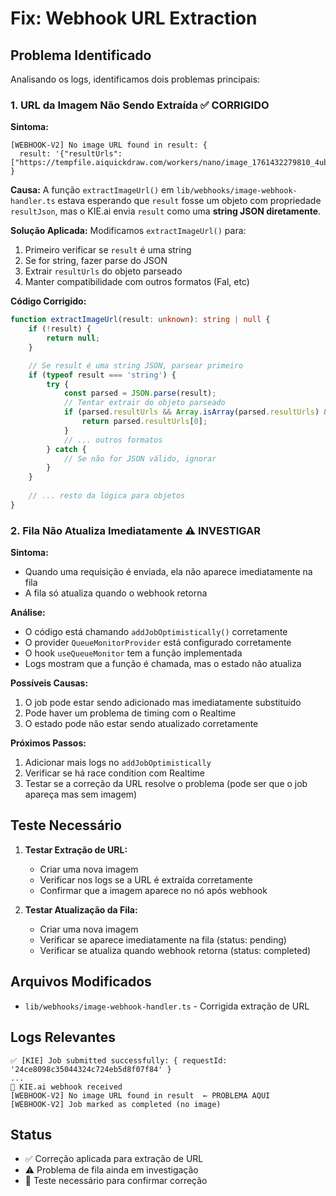 # Fix: Webhook URL Extraction

## Problema Identificado

Analisando os logs, identificamos dois problemas principais:

### 1. URL da Imagem Não Sendo Extraída ✅ CORRIGIDO

**Sintoma:**
```
[WEBHOOK-V2] No image URL found in result: {
  result: '{"resultUrls":["https://tempfile.aiquickdraw.com/workers/nano/image_1761432279810_4ubl3s_1x1_1024x1024.png"]}'
}
```

**Causa:**
A função `extractImageUrl()` em `lib/webhooks/image-webhook-handler.ts` estava esperando que `result` fosse um objeto com propriedade `resultJson`, mas o KIE.ai envia `result` como uma **string JSON diretamente**.

**Solução Aplicada:**
Modificamos `extractImageUrl()` para:
1. Primeiro verificar se `result` é uma string
2. Se for string, fazer parse do JSON
3. Extrair `resultUrls` do objeto parseado
4. Manter compatibilidade com outros formatos (Fal, etc)

**Código Corrigido:**
```typescript
function extractImageUrl(result: unknown): string | null {
    if (!result) {
        return null;
    }

    // Se result é uma string JSON, parsear primeiro
    if (typeof result === 'string') {
        try {
            const parsed = JSON.parse(result);
            // Tentar extrair do objeto parseado
            if (parsed.resultUrls && Array.isArray(parsed.resultUrls) && parsed.resultUrls.length > 0) {
                return parsed.resultUrls[0];
            }
            // ... outros formatos
        } catch {
            // Se não for JSON válido, ignorar
        }
    }
    
    // ... resto da lógica para objetos
}
```

### 2. Fila Não Atualiza Imediatamente ⚠️ INVESTIGAR

**Sintoma:**
- Quando uma requisição é enviada, ela não aparece imediatamente na fila
- A fila só atualiza quando o webhook retorna

**Análise:**
- O código está chamando `addJobOptimistically()` corretamente
- O provider `QueueMonitorProvider` está configurado corretamente
- O hook `useQueueMonitor` tem a função implementada
- Logs mostram que a função é chamada, mas o estado não atualiza

**Possíveis Causas:**
1. O job pode estar sendo adicionado mas imediatamente substituído
2. Pode haver um problema de timing com o Realtime
3. O estado pode não estar sendo atualizado corretamente

**Próximos Passos:**
1. Adicionar mais logs no `addJobOptimistically`
2. Verificar se há race condition com Realtime
3. Testar se a correção da URL resolve o problema (pode ser que o job apareça mas sem imagem)

## Teste Necessário

1. **Testar Extração de URL:**
   - Criar uma nova imagem
   - Verificar nos logs se a URL é extraída corretamente
   - Confirmar que a imagem aparece no nó após webhook

2. **Testar Atualização da Fila:**
   - Criar uma nova imagem
   - Verificar se aparece imediatamente na fila (status: pending)
   - Verificar se atualiza quando webhook retorna (status: completed)

## Arquivos Modificados

- `lib/webhooks/image-webhook-handler.ts` - Corrigida extração de URL

## Logs Relevantes

```
✅ [KIE] Job submitted successfully: { requestId: '24ce8098c35044324c724eb5d8f07f84' }
...
🔔 KIE.ai webhook received
[WEBHOOK-V2] No image URL found in result  ← PROBLEMA AQUI
[WEBHOOK-V2] Job marked as completed (no image)
```

## Status

- ✅ Correção aplicada para extração de URL
- ⚠️ Problema de fila ainda em investigação
- 🧪 Teste necessário para confirmar correção
